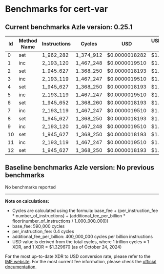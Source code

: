 # Benchmarks for cert-var

## Current benchmarks Azle version: 0.25.1

| Id  | Method Name | Instructions | Cycles    | USD           | USD/Million Calls |
| --- | ----------- | ------------ | --------- | ------------- | ----------------- |
| 0   | set         | 1_962_282    | 1_374_912 | $0.0000018282 | $1.82             |
| 1   | inc         | 2_193_120    | 1_467_248 | $0.0000019510 | $1.95             |
| 2   | set         | 1_945_627    | 1_368_250 | $0.0000018193 | $1.81             |
| 3   | inc         | 2_193_119    | 1_467_247 | $0.0000019510 | $1.95             |
| 4   | set         | 1_945_627    | 1_368_250 | $0.0000018193 | $1.81             |
| 5   | inc         | 2_193_119    | 1_467_247 | $0.0000019510 | $1.95             |
| 6   | set         | 1_945_652    | 1_368_260 | $0.0000018193 | $1.81             |
| 7   | inc         | 2_193_119    | 1_467_247 | $0.0000019510 | $1.95             |
| 8   | set         | 1_945_627    | 1_368_250 | $0.0000018193 | $1.81             |
| 9   | inc         | 2_193_120    | 1_467_248 | $0.0000019510 | $1.95             |
| 10  | set         | 1_945_627    | 1_368_250 | $0.0000018193 | $1.81             |
| 11  | inc         | 2_193_119    | 1_467_247 | $0.0000019510 | $1.95             |
| 12  | set         | 1_945_627    | 1_368_250 | $0.0000018193 | $1.81             |

## Baseline benchmarks Azle version: No previous benchmarks

No benchmarks reported

---

**Note on calculations:**

- Cycles are calculated using the formula: base_fee + (per_instruction_fee \* number_of_instructions) + (additional_fee_per_billion \* floor(number_of_instructions / 1_000_000_000))
- base_fee: 590_000 cycles
- per_instruction_fee: 0.4 cycles
- additional_fee_per_billion: 400_000_000 cycles per billion instructions
- USD value is derived from the total cycles, where 1 trillion cycles = 1 XDR, and 1 XDR = $1.329670 (as of October 24, 2024)

For the most up-to-date XDR to USD conversion rate, please refer to the [IMF website](https://www.imf.org/external/np/fin/data/rms_sdrv.aspx).
For the most current fee information, please check the [official documentation](https://internetcomputer.org/docs/current/developer-docs/gas-cost#execution).
